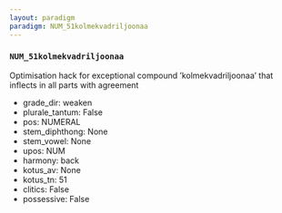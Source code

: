 ```yaml
---
layout: paradigm
paradigm: NUM_51kolmekvadriljoonaa
---
```

### ` NUM_51kolmekvadriljoonaa `

Optimisation hack for exceptional compound ’kolmekvadriljoonaa’ that inflects in all parts with agreement
* grade_dir: weaken
* plurale_tantum: False
* pos: NUMERAL
* stem_diphthong: None
* stem_vowel: None
* upos: NUM
* harmony: back
* kotus_av: None
* kotus_tn: 51
* clitics: False
* possessive: False

